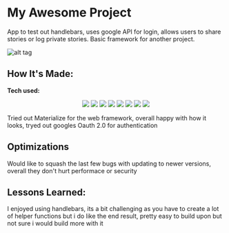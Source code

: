 # My Awesome Project
 App to test out handlebars, uses google API for login, allows users to share stories or log private stories. Basic framework for another project.

<!-- **Link to project:** http://recruiters-love-seeing-live-demos.com/ -->

![alt tag](http://placecorgi.com/1200/650)

## How It's Made:

**Tech used:**

<p align="center">
    <img src="https://img.shields.io/static/v1?label=|&message=HTML5&color=23555f&style=plastic&logo=html5"/>
    <img src="https://img.shields.io/static/v1?label=|&message=CSS3&color=285f65&style=plastic&logo=css3"/>
    <img src="https://img.shields.io/static/v1?label=|&message=MATERIALIZE&color=316c5e&style=plastic&logo=materialize"/>
    <img src="https://img.shields.io/static/v1?label=|&message=JAVASCRIPT&color=3c7f5d&style=plastic&logo=javascript"/>
    <img src="https://img.shields.io/static/v1?label=|&message=MONGO-DB&color=cdd148&style=plastic&logo=mongodb"/>
    <img src="https://img.shields.io/static/v1?label=|&message=EXPRESS&color=bbb111&style=plastic&logo=express"/>
    <img src="https://img.shields.io/static/v1?label=|&message=HANDLEBARS&color=bbb111&style=plastic&logo=handlebars"/>
    <img src="https://img.shields.io/static/v1?label=|&message=GIT&color=cbb148&style=plastic&logo=git"/>
</p>

Tried out Materialize for the web framework, overall happy with how it looks, tryed out googles Oauth 2.0 for authentication

## Optimizations

Would like to squash the last few bugs with updating to newer versions, overall they don't hurt performace or security

## Lessons Learned:

 I enjoyed using handlebars, its a bit challenging as you have to create a lot of helper functions but i do like the end result, pretty easy to build upon but not sure i would build more with it

<!-- ## Examples:
Take a look at these couple examples that I have in my own portfolio:

**Palettable:** https://github.com/alecortega/palettable

**Twitter Battle:** https://github.com/alecortega/twitter-battle

**Patch Panel:** https://github.com/alecortega/patch-panel -->


